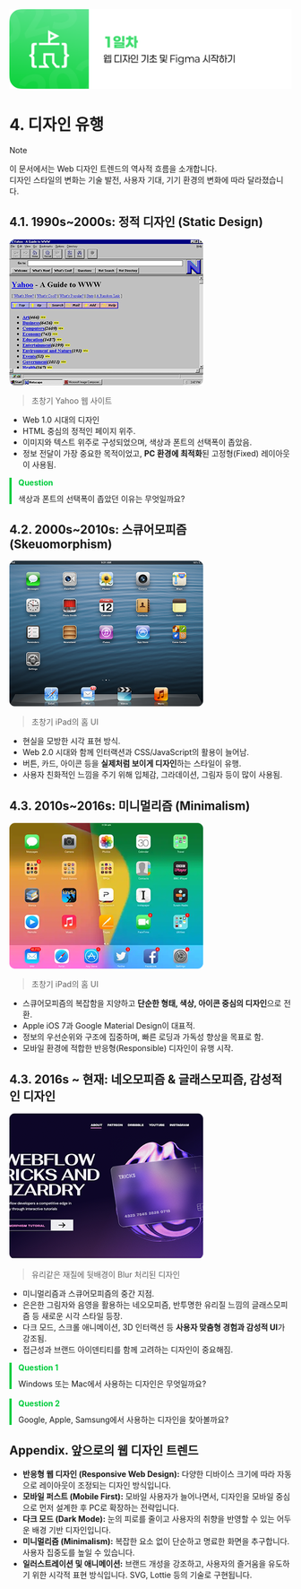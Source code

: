 <img src="./header.png" />

# 4. 디자인 유행

> [!NOTE]
> 이 문서에서는 Web 디자인 트렌드의 역사적 흐름을 소개합니다.  
> 디자인 스타일의 변화는 기술 발전, 사용자 기대, 기기 환경의 변화에 따라 달라졌습니다.

## 4.1. 1990s~2000s: 정적 디자인 (Static Design)

<img src="./src/02/web1-0.png" />

> 초창기 Yahoo 웹 사이트

- Web 1.0 시대의 디자인
- HTML 중심의 정적인 페이지 위주.
- 이미지와 텍스트 위주로 구성되었으며, 색상과 폰트의 선택폭이 좁았음.
- 정보 전달이 가장 중요한 목적이었고, **PC 환경에 최적화**된 고정형(Fixed) 레이아웃이 사용됨.

<div style="border-left: 4px solid rgb(0, 204, 61); padding: 0px 12px;">
  <p style="color: rgb(0, 204, 61); padding: 0; margin: 0 0 10px 0;"><strong>Question</strong></p>
  <p style="padding: 0; margin: 0;">색상과 폰트의 선택폭이 좁았던 이유는 무엇일까요?</p>
</div>

## 4.2. 2000s~2010s: 스큐어모피즘 (Skeuomorphism)

<img src="./src/04/skeuomorphism.png" />

> 초창기 iPad의 홈 UI

- 현실을 모방한 시각 표현 방식.
- Web 2.0 시대와 함께 인터랙션과 CSS/JavaScript의 활용이 늘어남.
- 버튼, 카드, 아이콘 등을 **실제처럼 보이게 디자인**하는 스타일이 유행.
- 사용자 친화적인 느낌을 주기 위해 입체감, 그라데이션, 그림자 등이 많이 사용됨.

## 4.3. 2010s~2016s: 미니멀리즘 (Minimalism)

<img src="./src/04/flat_style.png" />

> 초창기 iPad의 홈 UI

- 스큐어모피즘의 복잡함을 지양하고 **단순한 형태, 색상, 아이콘 중심의 디자인**으로 전환.
- Apple iOS 7과 Google Material Design이 대표적.
- 정보의 우선순위와 구조에 집중하며, 빠른 로딩과 가독성 향상을 목표로 함.
- 모바일 환경에 적합한 반응형(Responsible) 디자인이 유행 시작.

## 4.3. 2016s ~ 현재: 네오모피즘 & 글래스모피즘, 감성적인 디자인

<img src="./src/04/glassmophism.png" />

> 유리같은 재질에 뒷배경이 Blur 처리된 디자인

- 미니멀리즘과 스큐어모피즘의 중간 지점.
- 은은한 그림자와 음영을 활용하는 네오모피즘, 반투명한 유리질 느낌의 글래스모피즘 등 새로운 시각 스타일 등장.
- 다크 모드, 스크롤 애니메이션, 3D 인터랙션 등 **사용자 맞춤형 경험과 감성적 UI**가 강조됨.
- 접근성과 브랜드 아이덴티티를 함께 고려하는 디자인이 중요해짐.

<div style="border-left: 4px solid rgb(0, 204, 61); padding: 0px 12px;">
  <p style="color: rgb(0, 204, 61); padding: 0; margin: 0 0 10px 0;"><strong>Question 1</strong></p>
  <p style="padding: 0; margin: 0;">Windows 또는 Mac에서 사용하는 디자인은 무엇일까요?</p>
</div>

<br/>

<div style="border-left: 4px solid rgb(0, 204, 61); padding: 0px 12px;">
  <p style="color: rgb(0, 204, 61); padding: 0; margin: 0 0 10px 0;"><strong>Question 2</strong></p>
  <p style="padding: 0; margin: 0;">Google, Apple, Samsung에서 사용하는 디자인을 찾아볼까요?</p>
</div>

## Appendix. 앞으로의 웹 디자인 트렌드

- **반응형 웹 디자인 (Responsive Web Design):** 다양한 디바이스 크기에 따라 자동으로 레이아웃이 조정되는 디자인 방식입니다.
- **모바일 퍼스트 (Mobile First):** 모바일 사용자가 늘어나면서, 디자인을 모바일 중심으로 먼저 설계한 후 PC로 확장하는 전략입니다.
- **다크 모드 (Dark Mode):** 눈의 피로를 줄이고 사용자의 취향을 반영할 수 있는 어두운 배경 기반 디자인입니다.
- **미니멀리즘 (Minimalism):** 복잡한 요소 없이 단순하고 명료한 화면을 추구합니다. 사용자 집중도를 높일 수 있습니다.
- **일러스트레이션 및 애니메이션:** 브랜드 개성을 강조하고, 사용자의 즐거움을 유도하기 위한 시각적 표현 방식입니다. SVG, Lottie 등의 기술로 구현됩니다.
